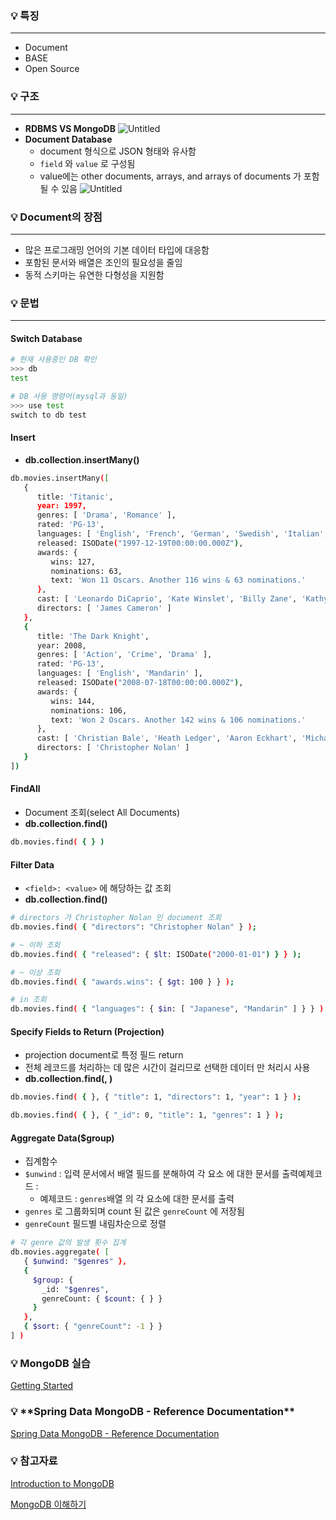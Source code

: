 ### 💡 특징

---

- Document
- BASE
- Open Source

### 💡 구조

---

- **RDBMS VS MongoDB**
  ![Untitled](https://s3.us-west-2.amazonaws.com/secure.notion-static.com/93b8df09-9364-40be-a2da-1c0de3c5321a/Untitled.png?X-Amz-Algorithm=AWS4-HMAC-SHA256&X-Amz-Content-Sha256=UNSIGNED-PAYLOAD&X-Amz-Credential=AKIAT73L2G45EIPT3X45%2F20220415%2Fus-west-2%2Fs3%2Faws4_request&X-Amz-Date=20220415T065959Z&X-Amz-Expires=86400&X-Amz-Signature=916867aae647b11cd33f100e60521eac471e7a65756fa247caa97ab3cf25d030&X-Amz-SignedHeaders=host&response-content-disposition=filename%20%3D%22Untitled.png%22&x-id=GetObject)
- **Document Database**
  - document 형식으로 JSON 형태와 유사함
  - `field` 와 `value` 로 구성됨
  - value에는 other documents, arrays, and arrays of documents 가 포함될 수 있음
    ![Untitled](https://s3.us-west-2.amazonaws.com/secure.notion-static.com/efa60890-e326-4d04-a040-93b5de378f51/Untitled.png?X-Amz-Algorithm=AWS4-HMAC-SHA256&X-Amz-Content-Sha256=UNSIGNED-PAYLOAD&X-Amz-Credential=AKIAT73L2G45EIPT3X45%2F20220415%2Fus-west-2%2Fs3%2Faws4_request&X-Amz-Date=20220415T070022Z&X-Amz-Expires=86400&X-Amz-Signature=3c1037cdb4b2cda4683e166a8277dfabdbbe93f30557af6f3e1bca6e3d641100&X-Amz-SignedHeaders=host&response-content-disposition=filename%20%3D%22Untitled.png%22&x-id=GetObject)

### 💡 Document의 장점

---

- 많은 프로그래밍 언어의 기본 데이터 타입에 대응함
- 포함된 문서와 배열은 조인의 필요성을 줄임
- 동적 스키마는 유연한 다형성을 지원함

### 💡 문법

---

#### Switch Database

```bash
# 현재 사용중인 DB 확인
>>> db
test

# DB 사용 명령어(mysql과 동일)
>>> use test
switch to db test
```

#### Insert

- **db.collection.insertMany()**

```bash
db.movies.insertMany([
   {
      title: 'Titanic',
      year: 1997,
      genres: [ 'Drama', 'Romance' ],
      rated: 'PG-13',
      languages: [ 'English', 'French', 'German', 'Swedish', 'Italian', 'Russian' ],
      released: ISODate("1997-12-19T00:00:00.000Z"),
      awards: {
         wins: 127,
         nominations: 63,
         text: 'Won 11 Oscars. Another 116 wins & 63 nominations.'
      },
      cast: [ 'Leonardo DiCaprio', 'Kate Winslet', 'Billy Zane', 'Kathy Bates' ],
      directors: [ 'James Cameron' ]
   },
   {
      title: 'The Dark Knight',
      year: 2008,
      genres: [ 'Action', 'Crime', 'Drama' ],
      rated: 'PG-13',
      languages: [ 'English', 'Mandarin' ],
      released: ISODate("2008-07-18T00:00:00.000Z"),
      awards: {
         wins: 144,
         nominations: 106,
         text: 'Won 2 Oscars. Another 142 wins & 106 nominations.'
      },
      cast: [ 'Christian Bale', 'Heath Ledger', 'Aaron Eckhart', 'Michael Caine' ],
      directors: [ 'Christopher Nolan' ]
   }
])
```

#### FindAll

- Document 조회(select All Documents)
- **db.collection.find()**

```bash
db.movies.find( { } )
```

#### Filter Data

- `<field>: <value>` 에 해당하는 값 조회
- **db.collection.find()**

```bash
# directors 가 Christopher Nolan 인 document 조회
db.movies.find( { "directors": "Christopher Nolan" } );

# ~ 이하 조회
db.movies.find( { "released": { $lt: ISODate("2000-01-01") } } );

# ~ 이상 조회
db.movies.find( { "awards.wins": { $gt: 100 } } );

# in 조회
db.movies.find( { "languages": { $in: [ "Japanese", "Mandarin" ] } } )
```

#### **Specify Fields to Return (Projection)**

- projection document로 특정 필드 return
- 전체 레코드를 처리하는 데 많은 시간이 걸리므로 선택한 데이터 만 처리시 사용
- **db.collection.find(<query document>, <projection document>)**

```bash
db.movies.find( { }, { "title": 1, "directors": 1, "year": 1 } );

db.movies.find( { }, { "_id": 0, "title": 1, "genres": 1 } );
```

#### **Aggregate Data($group)**

- 집계함수
- `$unwind` : 입력 문서에서 배열 필드를 분해하여 각 요소 에 대한 문서를 출력예제코드 :
  - 예제코드 : `genres`배열 의 각 요소에 대한 문서를 출력
- `genres` 로 그룹화되며 count 된 값은 `genreCount` 에 저장됨
- `genreCount` 필드별 내림차순으로 정렬

```bash
# 각 genre 값의 발생 횟수 집계
db.movies.aggregate( [
   { $unwind: "$genres" },
   {
     $group: {
       _id: "$genres",
       genreCount: { $count: { } }
     }
   },
   { $sort: { "genreCount": -1 } }
] )
```

### 💡 MongoDB 실습

[Getting Started](https://www.mongodb.com/docs/manual/tutorial/getting-started/)

### 💡 \***\*Spring Data MongoDB - Reference Documentation\*\***

[Spring Data MongoDB - Reference Documentation](https://docs.spring.io/spring-data/mongodb/docs/current/reference/html/)

### 💡 참고자료

[Introduction to MongoDB](https://www.mongodb.com/docs/manual/introduction/)

[MongoDB 이해하기](https://kciter.so/posts/about-mongodb)
